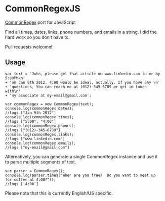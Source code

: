 CommonRegexJS
=============

[CommonRegex](https://github.com/madisonmay/CommonRegex/ "CommonRegex") port for JavaScript

Find all times, dates, links, phone numbers, and emails in a string. 
I did the hard work so you don't have to.

Pull requests welcome!

Usage
------

    var text = 'John, please get that article on www.linkedin.com to me by 5:00PM\n'
    + 'on Jan 9th 2012. 4:00 would be ideal, actually. If you have any \n'
    + 'questions, You can reach me at (012)-345-6789 or get in touch with\n'
    + 'my associate at my-email@gmail.com';
    
    var commonRegex = new CommonRegex(text);
    console.log(commonRegex.dates);
    //logs ["Jan 9th 2012"]
    console.log(commonRegex.times);
    //logs ["5:00", "4:00"]
    console.log(commonRegex.phones);
    //logs ["(012)-345-6789"]
    console.log(commonRegex.links);
    //logs ["www.linkedin.com"]
    console.log(commonRegex.emails);
    //logs ["my-email@gmail.com"]

Alternatively, you can generate a single CommonRegex instance and use it to parse multiple segments of text.

    var parser = CommonRegex();
    console.log(parser.times("When are you free?  Do you want to meet up for coffee at 4:00?"));
    //logs ['4:00']

Please note that this is currently English/US specific.

